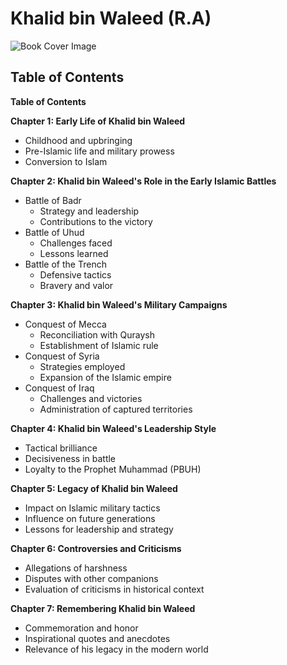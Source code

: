 
# Khalid bin Waleed (R.A)

![Book Cover Image](https://i.pinimg.com/474x/73/52/d0/7352d02752d459d0fcf35f3ff3cefcd9.jpg)

## Table of Contents

**Table of Contents**

**Chapter 1: Early Life of Khalid bin Waleed**
- Childhood and upbringing
- Pre-Islamic life and military prowess
- Conversion to Islam

**Chapter 2: Khalid bin Waleed's Role in the Early Islamic Battles**
- Battle of Badr
  - Strategy and leadership
  - Contributions to the victory
- Battle of Uhud
  - Challenges faced
  - Lessons learned
- Battle of the Trench
  - Defensive tactics
  - Bravery and valor

**Chapter 3: Khalid bin Waleed's Military Campaigns**
- Conquest of Mecca
  - Reconciliation with Quraysh
  - Establishment of Islamic rule
- Conquest of Syria
  - Strategies employed
  - Expansion of the Islamic empire
- Conquest of Iraq
  - Challenges and victories
  - Administration of captured territories

**Chapter 4: Khalid bin Waleed's Leadership Style**
- Tactical brilliance
- Decisiveness in battle
- Loyalty to the Prophet Muhammad (PBUH)

**Chapter 5: Legacy of Khalid bin Waleed**
- Impact on Islamic military tactics
- Influence on future generations
- Lessons for leadership and strategy

**Chapter 6: Controversies and Criticisms**
- Allegations of harshness
- Disputes with other companions
- Evaluation of criticisms in historical context

**Chapter 7: Remembering Khalid bin Waleed**
- Commemoration and honor
- Inspirational quotes and anecdotes
- Relevance of his legacy in the modern world
